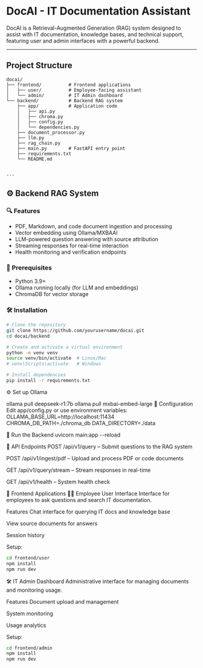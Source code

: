 # DocAI - IT Documentation Assistant  
DocAI is a Retrieval-Augmented Generation (RAG) system designed to assist with IT documentation, knowledge bases, and technical support, featuring user and admin interfaces with a powerful backend.  

---  

## **Project Structure**  
```plaintext
docai/  
├── frontend/          # Frontend applications  
│   ├── user/          # Employee-facing assistant  
│   └── admin/         # IT Admin dashboard  
└── backend/           # Backend RAG system  
    ├── app/           # Application code  
    │   ├── api.py  
    │   ├── chroma.py  
    │   ├── config.py  
    │   └── dependencies.py  
    ├── document_processor.py  
    ├── llm.py  
    ├── rag_chain.py  
    ├── main.py        # FastAPI entry point  
    ├── requirements.txt  
    └── README.md  


---
```
## ⚙️ Backend RAG System

### 🔍 Features

- PDF, Markdown, and code document ingestion and processing  
- Vector embedding using Ollama/MXBAAI  
- LLM-powered question answering with source attribution  
- Streaming responses for real-time interaction  
- Health monitoring and verification endpoints

### 🧰 Prerequisites

- Python 3.9+  
- Ollama running locally (for LLM and embeddings)  
- ChromaDB for vector storage

### 🛠 Installation
```bash
# Clone the repository
git clone https://github.com/yourusername/docai.git
cd docai/backend

# Create and activate a virtual environment
python -m venv venv
source venv/bin/activate  # Linux/Mac
# venv\Scripts\activate   # Windows

# Install dependencies
pip install -r requirements.txt
```


⚙️ Set up Ollama

ollama pull deepseek-r1:7b
ollama pull mxbai-embed-large
🔧 Configuration
Edit app/config.py or use environment variables:
OLLAMA_BASE_URL=http://localhost:11434
CHROMA_DB_PATH=./chroma_db
DATA_DIRECTORY=./data


🚀 Run the Backend
uvicorn main:app --reload


📡 API Endpoints
POST /api/v1/query – Submit questions to the RAG system

POST /api/v1/ingest/pdf – Upload and process PDF or code documents

GET /api/v1/query/stream – Stream responses in real-time

GET /api/v1/health – System health check

💬 Frontend Applications
👩‍💻 Employee User Interface
Interface for employees to ask questions and search IT documentation.

Features
Chat interface for querying IT docs and knowledge base

View source documents for answers

Session history

Setup:
```bash
cd frontend/user
npm install
npm run dev
```

🛠 IT Admin Dashboard
Administrative interface for managing documents and monitoring usage.

Features
Document upload and management

System monitoring

Usage analytics

Setup:
```bash
cd frontend/admin
npm install
npm run dev
```


